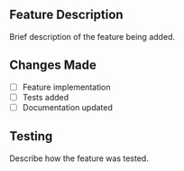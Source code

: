 ## Feature Description

Brief description of the feature being added.

## Changes Made

- [ ] Feature implementation
- [ ] Tests added
- [ ] Documentation updated

## Testing

Describe how the feature was tested.
